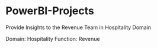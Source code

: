 # PowerBI-Projects
Provide Insights to the Revenue Team in Hospitality Domain

Domain:  Hospitality       Function: Revenue